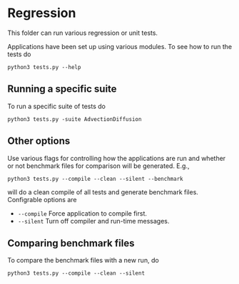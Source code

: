 # Regression
This folder can run various regression or unit tests.

Applications have been set up using various modules. To see how to run the tests do

```shell
python3 tests.py --help
```

## Running a specific suite
To run a specific suite of tests do
```shell
python3 tests.py -suite AdvectionDiffusion
```

## Other options
Use various flags for controlling how the applications are run and whether or not benchmark files for comparison will be generated.
E.g.,

```shell
python3 tests.py --compile --clean --silent --benchmark
```

will do a clean compile of all tests and generate benchmark files.
Configrable options are

* ```--compile``` Force application to compile first.
* ```--silent``` Turn off compiler and run-time messages. 

## Comparing benchmark files
To compare the benchmark files with a new run, do
```shell
python3 tests.py --compile --clean --silent
```
